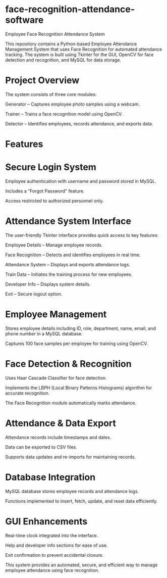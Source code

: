 # face-recognition-attendance-software
Employee Face Recognition Attendance System


This repository contains a Python-based Employee Attendance Management System that uses Face Recognition for automated attendance tracking. The system is built using Tkinter for the GUI, OpenCV for face detection and recognition, and MySQL for data storage.

# Project Overview

The system consists of three core modules:

Generator – Captures employee photo samples using a webcam.

Trainer – Trains a face recognition model using OpenCV.

Detector – Identifies employees, records attendance, and exports data.



# Features

 # Secure Login System
Employee authentication with username and password stored in MySQL.

Includes a "Forgot Password" feature.

Access restricted to authorized personnel only.



 # Attendance System Interface
The user-friendly Tkinter interface provides quick access to key features:

Employee Details – Manage employee records.

Face Recognition – Detects and identifies employees in real time.

Attendance System – Displays and exports attendance logs.

Train Data – Initiates the training process for new employees.

Developer Info – Displays system details.

Exit – Secure logout option.



 # Employee Management
Stores employee details including ID, role, department, name, email, and phone number in a MySQL database.

Captures 100 face samples per employee for training using OpenCV.



 # Face Detection & Recognition
Uses Haar Cascade Classifier for face detection.

Implements the LBPH (Local Binary Patterns Histograms) algorithm for accurate recognition.

The Face Recognition module automatically marks attendance.



 # Attendance & Data Export
Attendance records include timestamps and dates.

Data can be exported to CSV files.

Supports data updates and re-imports for maintaining records.



 # Database Integration
MySQL database stores employee records and attendance logs.

Functions implemented to insert, fetch, update, and reset data efficiently.



 # GUI Enhancements
Real-time clock integrated into the interface.

Help and developer info sections for ease of use.

Exit confirmation to prevent accidental closure.



This system provides an automated, secure, and efficient way to manage employee attendance using face recognition. 

